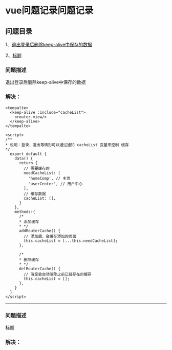 <h1>vue问题记录问题记录</h1>

## 问题目录
<p>
  1、<a href="#t_1">退出登录后删除keep-alive中保存的数据</a>
</p>
<p>
  2、<a href="#t_1">标题</a>
</p>





### 问题描述
<p> 
  <a name="t_1">
    退出登录后删除keep-alive中保存的数据
  </a>
</p>

### 解决：
```vue
<tempalte>
  <keep-alive :include="cacheList">
    <router-view/>
  </keep-alive>
</tempalte>

<script>
/**
* 说明：登录、退出等情形可以通过通知 cacheList 变量来控制 缓存
*/
  export default {
    data() {
      return {
        // 需要缓存的
        needCacheList: [
          'homeComp', // 主页
          'userCenter', // 用户中心
        ],
        // 缓存数据
        cacheList: [],
      }
    },
    methods:{
      /*
      * 添加缓存
      * */
      addRouterCache() {
        // 添加后，会缓存添加的页面
        this.cacheList = [...this.needCacheList];
      },

      /*
      * 删除缓存
      * */
      delRouterCache() {
        // 清空会自动清除之前已经存在的缓存
        this.cacheList = [];
      },
    }
  }
</script>
```

<hr/>

### 问题描述
<p> 
  <a name="t_1">
    标题
  </a>
</p>

### 解决：
```javascript

```
